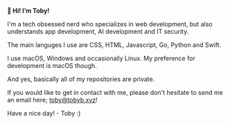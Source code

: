 ******👋 Hi! I’m Toby!******

 I'm a tech obsessed nerd who specializes in web development, but also understands app development, AI development and IT security.

The main languges I use are  CSS, HTML, Javascript, Go, Python and Swift.

I use macOS, Windows and occasionally Linux. My preference for development is macOS though.

And yes, basically all of my repositories are private.

If you would like to get in contact with me, please don't hesitate to send me an email here; toby@tobyb.xyz!

Have a nice day! - Toby :)

